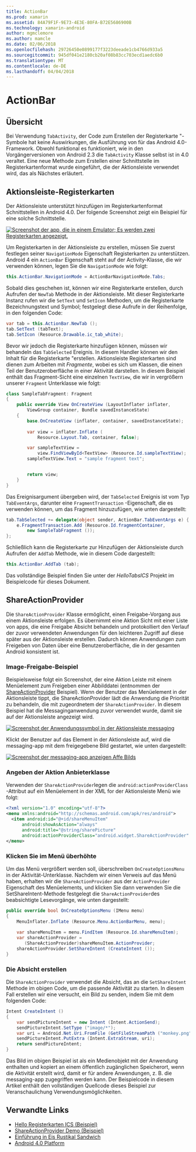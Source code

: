 ```yaml
---
title: ActionBar
ms.prod: xamarin
ms.assetid: 84A79F1F-9E73-4E3E-80FA-B72E5686900B
ms.technology: xamarin-android
author: mgmclemore
ms.author: mamcle
ms.date: 02/06/2018
ms.openlocfilehash: 29726450e0899177f3223deeade1cb4766d933a5
ms.sourcegitcommit: 945df041e2180cb20af08b83cc703ecd1aedc6b0
ms.translationtype: MT
ms.contentlocale: de-DE
ms.lasthandoff: 04/04/2018
---
```

# <a name="actionbar"></a>ActionBar


## <a name="overview"></a>Übersicht

Bei Verwendung `TabActivity`, der Code zum Erstellen der Registerkarte "-Symbole hat keine Auswirkungen, die Ausführung von für das Android 4.0-Framework. Obwohl funktional es funktioniert, wie in den Vorgängerversionen von Android 2.3 die `TabActivity` Klasse selbst ist in 4.0 veraltet. Eine neue Methode zum Erstellen einer Schnittstelle im Registerkartenformat wurde eingeführt, die der Aktionsleiste verwendet wird, das als Nächstes erläutert.


## <a name="action-bar-tabs"></a>Aktionsleiste-Registerkarten

Der Aktionsleiste unterstützt hinzufügen im Registerkartenformat Schnittstellen in Android 4.0.
Der folgende Screenshot zeigt ein Beispiel für eine solche Schnittstelle.

[![Screenshot der app, die in einem Emulator; Es werden zwei Registerkarten angezeigt.](action-bar-images/25-actionbartabs.png)](action-bar-images/25-actionbartabs.png#lightbox)

Um Registerkarten in der Aktionsleiste zu erstellen, müssen Sie zuerst festlegen seiner `NavigationMode` Eigenschaft Registerkarten zu unterstützen. Android 4 ein `ActionBar` Eigenschaft steht auf der Activity-Klasse, die wir verwenden können, legen Sie die `NavigationMode` wie folgt:

```csharp
this.ActionBar.NavigationMode = ActionBarNavigationMode.Tabs;
```

Sobald dies geschehen ist, können wir eine Registerkarte erstellen, durch Aufrufen der `NewTab` Methode in der Aktionsleiste. Mit dieser Registerkarte Instanz rufen wir die `SetText` und `SetIcon` Methoden, um die Registerkarte Bezeichnungstext und Symbol; festgelegt diese Aufrufe in der Reihenfolge, in den folgenden Code:

```csharp
var tab = this.ActionBar.NewTab ();
tab.SetText (tabText);
tab.SetIcon (Resource.Drawable.ic_tab_white);
```

Bevor wir jedoch die Registerkarte hinzufügen können, müssen wir behandeln das `TabSelected` Ereignis. In diesem Handler können wir den Inhalt für die Registerkarte "erstellen. Aktionsleiste Registerkarten sind dienen zum Arbeiten mit *Fragmente*, wobei es sich um Klassen, die einen Teil der Benutzeroberfläche in einer Aktivität darstellen. In diesem Beispiel enthält das Fragment-Sicht eine einzelnen `TextView`, die wir in vergrößern unserer `Fragment` Unterklasse wie folgt:

```csharp
class SampleTabFragment: Fragment
{           
    public override View OnCreateView (LayoutInflater inflater,
        ViewGroup container, Bundle savedInstanceState)
    {
        base.OnCreateView (inflater, container, savedInstanceState);
       
        var view = inflater.Inflate (
            Resource.Layout.Tab, container, false);

        var sampleTextView =
            view.FindViewById<TextView> (Resource.Id.sampleTextView);            
        sampleTextView.Text = "sample fragment text";


        return view;
    }
}
```

Das Ereignisargument übergeben wird, der `TabSelected` Ereignis ist vom Typ `TabEventArgs`, darunter eine `FragmentTransaction` -Eigenschaft, die es verwenden können, um das Fragment hinzuzufügen, wie unten dargestellt:

```csharp
tab.TabSelected += delegate(object sender, ActionBar.TabEventArgs e) {             
    e.FragmentTransaction.Add (Resource.Id.fragmentContainer,
        new SampleTabFragment ());
};
```

Schließlich kann die Registerkarte zur Hinzufügen der Aktionsleiste durch Aufrufen der `AddTab` Methode, wie in diesem Code dargestellt:

```csharp
this.ActionBar.AddTab (tab);
```

Das vollständige Beispiel finden Sie unter der *HelloTabsICS* Projekt im Beispielcode für dieses Dokument.


## <a name="shareactionprovider"></a>ShareActionProvider

Die `ShareActionProvider` Klasse ermöglicht, einen Freigabe-Vorgang aus einem Aktionsleiste erfolgen. Es übernimmt eine Aktion Sicht mit einer Liste von apps, die eine Freigabe Absicht behandeln und protokolliert den Verlauf der zuvor verwendeten Anwendungen für den leichteren Zugriff auf diese später aus der Aktionsleiste erstellen. Dadurch können Anwendungen zum Freigeben von Daten über eine Benutzeroberfläche, die in der gesamten Android konsistent ist.


### <a name="image-sharing-example"></a>Image-Freigabe-Beispiel

Beispielsweise folgt ein Screenshot, der eine Aktion Leiste mit einem Menüelement zum Freigeben einer Abbilddatei (entnommen der [ShareActionProvider](https://developer.xamarin.com/samples/monodroid/ShareActionProviderDemo/) Beispiel). Wenn der Benutzer das Menüelement in der Aktionsleiste tippt, die ShareActionProvider lädt die Anwendung die Priorität zu behandeln, die mit zugeordnetem der `ShareActionProvider`. In diesem Beispiel hat die Messaginganwendung zuvor verwendet wurde, damit sie auf der Aktionsleiste angezeigt wird.

[![Screenshot der Anwendungssymbol in der Aktionsleiste messaging](action-bar-images/09-shareactionprovider.png)](action-bar-images/09-shareactionprovider.png#lightbox)


Klickt der Benutzer auf das Element in der Aktionsleiste auf, wird die messaging-app mit dem freigegebene Bild gestartet, wie unten dargestellt:

[![Screenshot der messaging-app anzeigen Affe Bilds](action-bar-images/10-messagewithimage.png)](action-bar-images/10-messagewithimage.png#lightbox)


### <a name="specifying-the-action-provider-class"></a>Angeben der Aktion Anbieterklasse

Verwenden der `ShareActionProvider`legen die `android:actionProviderClass` -Attribut auf ein Menüelement in der XML for der Aktionsleiste Menü wie folgt:

```xml
<?xml version="1.0" encoding="utf-8"?>
<menu xmlns:android="http://schemas.android.com/apk/res/android">
  <item android:id="@+id/shareMenuItem"
      android:showAsAction="always"
      android:title="@string/sharePicture"
      android:actionProviderClass="android.widget.ShareActionProvider" />
</menu>
```


### <a name="inflating-the-menu"></a>Klicken Sie im Menü überhöhte

Um das Menü vergrößert werden soll, überschreiben `OnCreateOptionsMenu` in der Aktivität-Unterklasse. Nachdem wir einen Verweis auf das Menü haben, erhalten wir die `ShareActionProvider` aus der `ActionProvider` Eigenschaft des Menüelements, und klicken Sie dann verwenden Sie die SetShareIntent-Methode festgelegt die `ShareActionProvider`des beabsichtigte Lesevorgänge, wie unten dargestellt:

```csharp
public override bool OnCreateOptionsMenu (IMenu menu)
{
    MenuInflater.Inflate (Resource.Menu.ActionBarMenu, menu);       
           
    var shareMenuItem = menu.FindItem (Resource.Id.shareMenuItem);           
    var shareActionProvider =
       (ShareActionProvider)shareMenuItem.ActionProvider;
    shareActionProvider.SetShareIntent (CreateIntent ());
}
```


### <a name="creating-the-intent"></a>Die Absicht erstellen

Die `ShareActionProvider` verwendet die Absicht, das an die `SetShareIntent` Methode im obigen Code, um die passende Aktivität zu starten. In diesem Fall erstellen wir eine versucht, ein Bild zu senden, indem Sie mit dem folgenden Code:

```csharp
Intent CreateIntent ()
{  
    var sendPictureIntent = new Intent (Intent.ActionSend);
    sendPictureIntent.SetType ("image/*");
    var uri = Android.Net.Uri.FromFile (GetFileStreamPath ("monkey.png"));          
    sendPictureIntent.PutExtra (Intent.ExtraStream, uri);
    return sendPictureIntent;
}
```

Das Bild im obigen Beispiel ist als ein Medienobjekt mit der Anwendung enthalten und kopiert an einem öffentlich zugänglichen Speicherort, wenn die Aktivität erstellt wird, damit er für andere Anwendungen, z. B. die messaging-app zugegriffen werden kann. Der Beispielcode in diesem Artikel enthält den vollständigen Quellcode dieses Beispiel zur Veranschaulichung Verwendungsmöglichkeiten.



## <a name="related-links"></a>Verwandte Links

- [Hello Registerkarten ICS (Beispiel)](https://developer.xamarin.com/samples/HelloTabsICS/)
- [ShareActionProvider Demo (Beispiel)](https://developer.xamarin.com/samples/monodroid/ShareActionProviderDemo/)
- [Einführung in Eis Rustikal Sandwich](http://www.android.com/about/ice-cream-sandwich/)
- [Android 4.0 Platform](http://developer.android.com/sdk/android-4.0.html)
